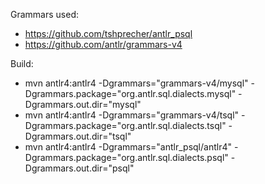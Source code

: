 Grammars used:

- https://github.com/tshprecher/antlr_psql
- https://github.com/antlr/grammars-v4

Build:
- mvn antlr4:antlr4 -Dgrammars="grammars-v4/mysql" -Dgrammars.package="org.antlr.sql.dialects.mysql" -Dgrammars.out.dir="mysql"
- mvn antlr4:antlr4 -Dgrammars="grammars-v4/tsql" -Dgrammars.package="org.antlr.sql.dialects.tsql" -Dgrammars.out.dir="tsql"
- mvn antlr4:antlr4 -Dgrammars="antlr_psql/antlr4" -Dgrammars.package="org.antlr.sql.dialects.psql" -Dgrammars.out.dir="psql"